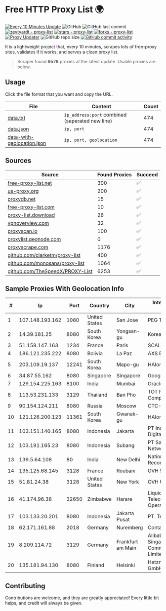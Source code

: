 
# Free HTTP Proxy List 🌍

[![Every 10 Minutes Update](https://github.com/mertguvencli/http-proxy-list/actions/workflows/main.yml/badge.svg?branch=main)](https://github.com/mertguvencli/http-proxy-list/actions/workflows/main.yml)
![GitHub](https://img.shields.io/github/license/mertguvencli/http-proxy-list)
![GitHub last commit](https://img.shields.io/github/last-commit/mertguvencli/http-proxy-list)
[![zevtyardt - proxy-list](https://img.shields.io/static/v1?label=zevtyardt&message=proxy-list&color=blue&logo=github)](https://github.com/zevtyardt/proxy-list "Go to GitHub repo")
[![stars - proxy-list](https://img.shields.io/github/stars/zevtyardt/proxy-list?style=social)](https://github.com/zevtyardt/proxy-list)
[![forks - proxy-list](https://img.shields.io/github/forks/zevtyardt/proxy-list?style=social)](https://github.com/zevtyardt/proxy-list)
[![Proxy Updater](https://github.com/zevtyardt/proxy-list/workflows/Proxy%20Updater/badge.svg)](https://github.com/zevtyardt/proxy-list/actions?query=workflow:"Proxy+Updater")
![GitHub repo size](https://img.shields.io/github/repo-size/zevtyardt/proxy-list)
[![GitHub commit activity](https://img.shields.io/github/commit-activity/m/zevtyardt/proxy-list?logo=commits)](https://github.com/zevtyardt/proxy-list/commits/main)

It is a lightweight project that, every 10 minutes, scrapes lots of free-proxy sites, validates if it works, and serves a clean proxy list.

> Scraper found **9576** proxies at the latest update. Usable proxies are below.

## Usage

Click the file format that you want and copy the URL.

|File|Content|Count|
|----|-------|-----|
|[data.txt](https://raw.githubusercontent.com/mertguvencli/http-proxy-list/main/proxy-list/data.txt)|`ip_address:port` combined (seperated new line)|474|
|[data.json](https://raw.githubusercontent.com/mertguvencli/http-proxy-list/main/proxy-list/data.json)|`ip, port`|474|
|[data-with-geolocation.json](https://raw.githubusercontent.com/mertguvencli/http-proxy-list/main/proxy-list/data-with-geolocation.json)|`ip, port, geolocation`|474|

## Sources

|Source|Found Proxies|Succeed|
|------|-------------|-------|
|[free-proxy-list.net](https://free-proxy-list.net)|300|✅|
|[us-proxy.org](https://www.us-proxy.org)|200|✅|
|[proxydb.net](http://proxydb.net)|15|✅|
|[free-proxy-list.com](https://free-proxy-list.com/?page=&port=&type%5B%5D=http&type%5B%5D=https&up_time=0&search=Search)|10|✅|
|[proxy-list.download](https://www.proxy-list.download/HTTP)|26|✅|
|[vpnoverview.com](https://vpnoverview.com/privacy/anonymous-browsing/free-proxy-servers)|32|✅|
|[proxyscan.io](https://www.proxyscan.io)|100|✅|
|[proxylist.geonode.com](https://proxylist.geonode.com/api/proxy-list?limit=300&page=1&sort_by=lastChecked&sort_type=desc&protocols=http,https)|0|✅|
|[proxyscrape.com](https://api.proxyscrape.com/v2/?request=displayproxies&protocol=http&timeout=10000&country=all&ssl=all&anonymity=all)|1176|✅|
|[github.com/clarketm/proxy-list](https://raw.githubusercontent.com/clarketm/proxy-list/master/proxy-list-raw.txt)|400|✅|
|[github.com/monosans/proxy-list](https://raw.githubusercontent.com/monosans/proxy-list/main/proxies/http.txt)|1064|✅|
|[github.com/TheSpeedX/PROXY-List](https://raw.githubusercontent.com/TheSpeedX/PROXY-List/master/http.txt)|6253|✅|


## Sample Proxies With Geolocation Info

|#|Ip|Port|Country|City|Internet Service Provider|
|-|--|----|-------|----|-------------------------|
|1|107.148.193.162|1080|United States|San Jose|PEG TECH INC|
|2|14.39.181.25|8080|South Korea|Yongsan-gu|Korea Telecom|
|3|51.158.147.163|1234|France|Paris|SCALEWAY|
|4|186.121.235.222|8080|Bolivia|La Paz|AXS Bolivia S. A.|
|5|203.109.19.137|12241|South Korea|Mapo-gu|HAIonNet|
|6|34.87.55.162|8080|Singapore|Singapore|Google LLC|
|7|129.154.225.163|8100|India|Mumbai|Oracle Corporation|
|8|113.53.231.133|3129|Thailand|Ban Pho|TOT Public Company Limited|
|9|90.154.124.211|8080|Russia|Moscow|CTC-B2B|
|10|121.126.200.123|11361|South Korea|Gwanak-gu|HAIonNet|
|11|103.151.140.165|8080|Indonesia|Jakarta|PT Indotechno Digital Komputasi|
|12|103.191.165.23|8080|Indonesia|Subang|PT Sakti Wijaya Network|
|13|139.5.64.108|80|India|New Delhi|National Crime Records Bureau|
|14|135.125.68.145|3128|France|Roubaix|OVH SAS|
|15|51.81.24.38|3128|United States|New York|OVH US LLC|
|16|41.174.96.38|32650|Zimbabwe|Harare|Liquid Telecommunications Operations Limited|
|17|103.133.20.201|8080|Indonesia|Jakarta Pusat|PT. Terasys Virtual|
|18|62.171.161.88|2018|Germany|Nuremberg|Contabo GmbH|
|19|8.209.114.72|3129|Germany|Frankfurt am Main|Alibaba.com Singapore E-Commerce Private Limited|
|20|135.181.94.130|8080|Finland|Helsinki|Hetzner Online GmbH|



## Contributing

Contributions are welcome, and they are greatly appreciated! Every
little bit helps, and credit will always be given.

